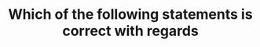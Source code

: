 ---
layout: answer
title: "Which of the following statements is correct with regards "
blurb: "An AWS Region is always made up of multiple Availability Zones, never just one. Take a look at the AWS docs for more information on Regions, Zones and"
quid: 136
---